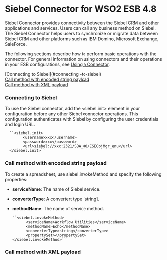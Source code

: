 # Siebel Connector for WSO2 ESB 4.8

Siebel Connector provides connectivity between the Siebel CRM and other applications and services. Users can call any business method on Siebel. The Siebel Connector helps users to synchronize or migrate data between Siebel CRM and other platforms such as IBM Domino, Microsoft Exchange, SaleForce.

The following sections describe how to perform basic operations with the connector. For general information on using connectors and their operations in your ESB configurations, see [Using a Connector](https://docs.wso2.com/display/ESB481/Using+a+Connector).

[Connecting to Siebel](#connecting -to-siebel)		
[Call method with encoded string payload](#call-method-with-encoded-string-payload)  
[Call method with XML payload](#call-method-with-xml-payload) 

### Connecting to Siebel
To use the Siebel connector, add the <siebel.init> element in your configuration before any other Siebel connector operations. This configuration authenticates with Siebel by configuring the user credentials and login URL.

      ``<siebel.init>
            <username>xxx</username>
            <password>xxx</password>
            <url>siebel://xxx:2321/SBA_80/ESEObjMgr_enu</url>
      </siebel.init>``

### Call method with encoded string payload

To create a spreadsheet, use siebel.invokeMethod and specify the following properties:

- **serviceName**: The name of Siebel service.
- **converterType**: A convertert type [string].
- **methodName**: The name of service method.

      ``<siebel.invokeMethod>
            <serviceName>Workflow Utilities</serviceName>
            <methodName>Echo</methodName>
            <converterType>string</converterType>
            <propertySet></propertySet>
      </siebel.invokeMethod>``
      
### Call method with XML payload
